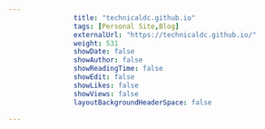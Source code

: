 ---
                title: "technicaldc.github.io"
                tags: [Personal Site,Blog]
                externalUrl: "https://technicaldc.github.io/"
                weight: 531
                showDate: false
                showAuthor: false
                showReadingTime: false
                showEdit: false
                showLikes: false
                showViews: false
                layoutBackgroundHeaderSpace: false
                ---
